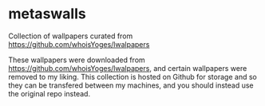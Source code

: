 # metaswalls
 Collection of wallpapers curated from https://github.com/whoisYoges/lwalpapers

These wallpapers were downloaded from https://github.com/whoisYoges/lwalpapers, and certain wallpapers were removed to my liking.
This collection is hosted on Github for storage and so they can be transfered between my machines, and you should instead use the original repo instead.
